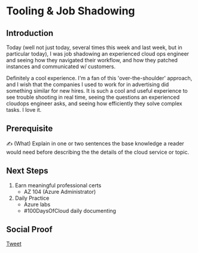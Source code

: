 
# Tooling & Job Shadowing

## Introduction

Today (well not just today, several times this week and last week, but in particular today), I was job shadowing an experienced cloud ops engineer and seeing how they navigated their workflow, and how they patched instances and communicated w/ customers.

Definitely a cool experience. I'm a fan of this 'over-the-shoulder' approach, and I wish that the companies I used to work for in advertising did something similar for new hires. It is such a cool and useful experience to see trouble shooting in real time, seeing the questions an experienced cloudops engineer asks, and seeing how efficiently they solve complex tasks. I love it.

## Prerequisite

✍️ (What) Explain in one or two sentences the base knowledge a reader would need before describing the the details of the cloud service or topic.

## Next Steps

1) Earn meaningful professional certs
    - AZ 104 (Azure Administrator)
2) Daily Practice
    - Azure labs
    - #100DaysOfCloud daily documenting

## Social Proof

[Tweet]()

